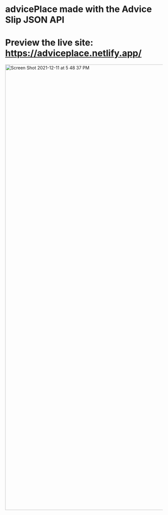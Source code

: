 # advicePlace made with the Advice Slip JSON API 
# Preview the live site: https://adviceplace.netlify.app/

<img width="1426" alt="Screen Shot 2021-12-11 at 5 48 37 PM" src="https://user-images.githubusercontent.com/70301029/145696425-d8581f9d-0144-4b90-a47c-6abbcb8570b2.png">
